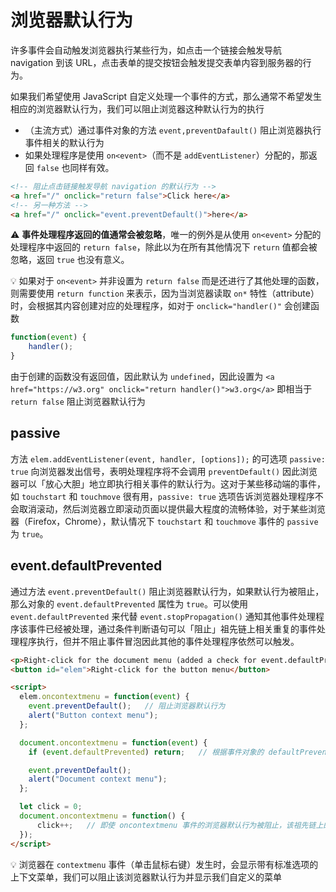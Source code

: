 # 浏览器默认行为
许多事件会自动触发浏览器执行某些行为，如点击一个链接会触发导航 navigation 到该 URL，点击表单的提交按钮会触发提交表单内容到服务器的行为。

如果我们希望使用 JavaScript 自定义处理一个事件的方式，那么通常不希望发生相应的浏览器默认行为，我们可以阻止浏览器这种默认行为的执行

* （主流方式）通过事件对象的方法 `event,preventDafault()` 阻止浏览器执行事件相关的默认行为
* 如果处理程序是使用 `on<event>`（而不是 `addEventListener`）分配的，那返回 `false` 也同样有效。

```html
<!-- 阻止点击链接触发导航 navigation 的默认行为 -->
<a href="/" onclick="return false">Click here</a>
<!-- 另一种方法 -->
<a href="/" onclick="event.preventDefault()">here</a>
```

:warning: **事件处理程序返回的值通常会被忽略**，唯一的例外是从使用 `on<event>` 分配的处理程序中返回的 `return false`，除此以为在所有其他情况下 `return` 值都会被忽略，返回 `true` 也没有意义。

:bulb: 如果对于 `on<event>` 并非设置为 `return false` 而是还进行了其他处理的函数，则需要使用 `return function` 来表示，因为当浏览器读取 `on*` 特性（attribute）时，会根据其内容创建对应的处理程序，如对于 `onclick="handler()"` 会创建函数

```js
function(event) {
    handler();
}
```

由于创建的函数没有返回值，因此默认为 `undefined`，因此设置为 `<a href="https://w3.org" onclick="return handler()">w3.org</a>` 即相当于 `return false` 阻止浏览器默认行为

## passive
方法 `elem.addEventListener(event, handler, [options]);` 的可选项 `passive: true` 向浏览器发出信号，表明处理程序将不会调用 `preventDefault()` 因此浏览器可以「放心大胆」地立即执行相关事件的默认行为。这对于某些移动端的事件，如 `touchstart` 和 `touchmove` 很有用，`passive: true` 选项告诉浏览器处理程序不会取消滚动，然后浏览器立即滚动页面以提供最大程度的流畅体验，对于某些浏览器（Firefox，Chrome），默认情况下 `touchstart` 和 `touchmove` 事件的 `passive` 为 `true`。

## event.defaultPrevented
通过方法 `event.preventDefault()` 阻止浏览器默认行为，如果默认行为被阻止，那么对象的 `event.defaultPrevented` 属性为 `true`。可以使用 `event.defaultPrevented` 来代替 `event.stopPropagation()` 通知其他事件处理程序该事件已经被处理，通过条件判断语句可以「阻止」祖先链上相关重复的事件处理程序执行，但并不阻止事件冒泡因此其他的事件处理程序依然可以触发。

```html
<p>Right-click for the document menu (added a check for event.defaultPrevented)</p>
<button id="elem">Right-click for the button menu</button>

<script>
  elem.oncontextmenu = function(event) {
    event.preventDefault();   // 阻止浏览器默认行为
    alert("Button context menu");
  };

  document.oncontextmenu = function(event) {
    if (event.defaultPrevented) return;   // 根据事件对象的 defaultPrevented 是否为 true 控制祖先链事件处理程序的执行

    event.preventDefault();
    alert("Document context menu");
  };

  let click = 0;
  document.oncontextmenu = function() {
      click++;   // 即使 oncontextmenu 事件的浏览器默认行为被阻止，该祖先链上的事件处理器也会执行，因为事件依然可以冒泡
  });
</script>
```

:bulb: 浏览器在 `contextmenu` 事件（单击鼠标右键）发生时，会显示带有标准选项的上下文菜单，我们可以阻止该浏览器默认行为并显示我们自定义的菜单
